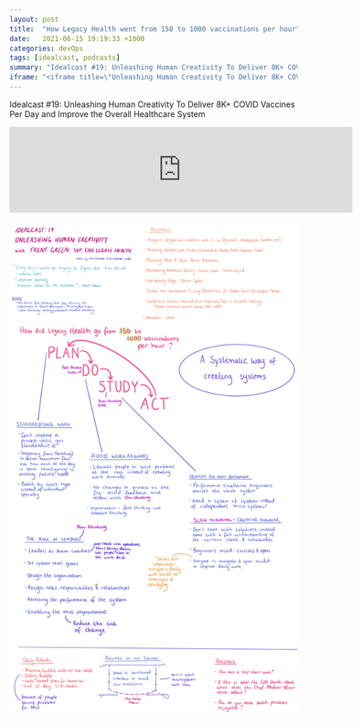 ```yaml
---
layout: post
title:  "How Legacy Health went from 150 to 1000 vaccinations per hour"
date:   2021-06-15 19:19:33 +1000
categories: devOps
tags: [idealcast, podcasts]
summary: "Idealcast #19: Unleashing Human Creativity To Deliver 8K+ COVID Vaccines Per Day and Improve the Overall Healthcare System"
iframe: "<iframe title=\"Unleashing Human Creativity To Deliver 8K+ COVID Vaccines Per Day and Improve the Overall Healthcare System\" allowtransparency=\"true\" height=\"150\" width=\"600\" style=\"border: none; min-width: min(100%, 430px);\" scrolling=\"no\" data-name=\"pb-iframe-player\" src=\"https://www.podbean.com/player-v2/?i=d8vfh-105d9dd-pb&from=embed&share=1&download=1&skin=eeeeee&btn-skin=8bbb4e&size=150\"></iframe>"
---
```

Idealcast #19: Unleashing Human Creativity To Deliver 8K+ COVID Vaccines Per Day and Improve the Overall Healthcare System

<iframe title="Unleashing Human Creativity To Deliver 8K+ COVID Vaccines Per Day and Improve the Overall Healthcare System" allowtransparency="true" height="150" width="600" style="border: none; min-width: min(100%, 430px);" scrolling="no" data-name="pb-iframe-player" src="https://www.podbean.com/player-v2/?i=d8vfh-105d9dd-pb&from=embed&share=1&download=1&skin=eeeeee&btn-skin=8bbb4e&size=150"></iframe>


![My helpful screenshot][notes]

[notes]: /assets/img/idealcast19.png

